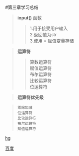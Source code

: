 #第三章学习总结
>**input()** 函数  
> 
>>1.用于接受用户输入  
>>2.返回值为str  
>>3.使用 = 赋值变量存储  

>**运算符**  
> 
>>算数运算符  
>>赋值运算符  
>>布尔运算符  
>>比较运算符  
>>位运算符

>**运算符优先级**  
>

> `乘除加减`  
>  `位运算符`  
> `比较运算符`  
> `布尔运算符`  
> `赋值运算符`
> 
[hg][1]  


[1]:(www.cuke01.live)

  [百度](www.baidu.com)